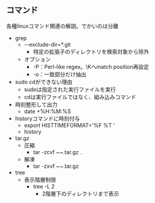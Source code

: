 ## コマンド

各種linuxコマンド関連の解説。でかいのは分離

* grep
    * --exclude-dir=*.git
        * 特定の拡張子のディレクトリを検索対象から除外
    * オプション
        * -P：Perl-like regex。\Kへmatch position再設定
        * -o：一致部分だけ抽出
* sudo cdができない理由
    * sudoは指定された実行ファイルを実行
    * cdは実行ファイルではなく、組み込みコマンド
* 時刻整形して出力
    * date +%H:%M:%S
* historyコマンドに時刻付与
    * export HISTTIMEFORMAT='%F %T '
    * history
* tar.gz
    * 圧縮
        * tar -zcvf ~~.tar.gz .
    * 解凍
        * tar -zxvf ~~.tar.gz
* tree
    * 表示階層制限
        * tree -L 2
            * 2階層下のディレクトリまで表示